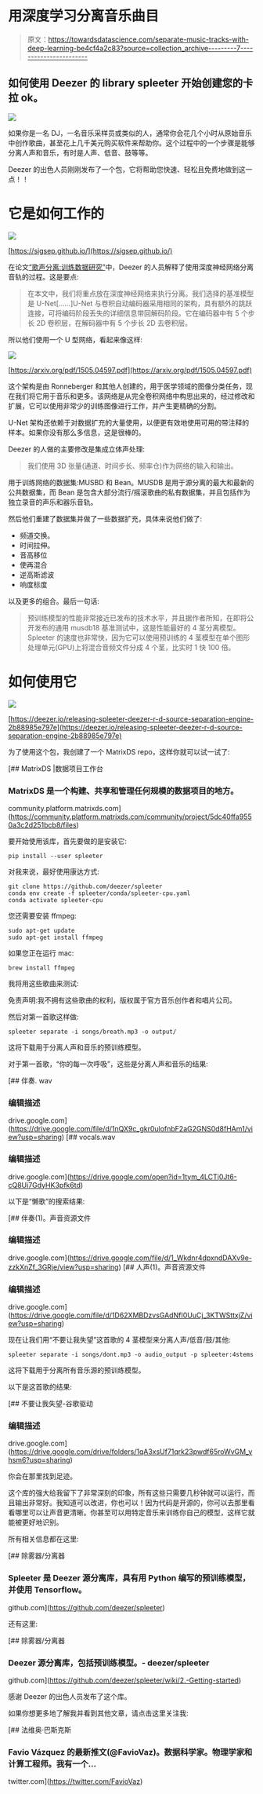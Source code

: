 # 用深度学习分离音乐曲目

> 原文：<https://towardsdatascience.com/separate-music-tracks-with-deep-learning-be4cf4a2c83?source=collection_archive---------7----------------------->

## 如何使用 Deezer 的 library spleeter 开始创建您的卡拉 ok。

![](img/efbd4ef37cfe1b91659a74ff11c60509.png)

如果你是一名 DJ，一名音乐采样员或类似的人，通常你会花几个小时从原始音乐中创作歌曲，甚至花上几千美元购买软件来帮助你。这个过程中的一个步骤是能够分离人声和音乐，有时是人声、低音、鼓等等。

Deezer 的出色人员刚刚发布了一个包，它将帮助您快速、轻松且免费地做到这一点！！

# 它是如何工作的

![](img/224f966be29f2c5d1c3885724ba53202.png)

[https://sigsep.github.io/](https://sigsep.github.io/)

在论文[“歌声分离:训练数据研究”](https://ieeexplore.ieee.org/document/8683555)中，Deezer 的人员解释了使用深度神经网络分离音轨的过程。这是要点:

> 在本文中，我们将重点放在深度神经网络来执行分离。我们选择的基准模型是 U-Net[……]U-Net 与卷积自动编码器采用相同的架构，具有额外的跳跃连接，可将编码阶段丢失的详细信息带回解码阶段。它在编码器中有 5 个步长 2D 卷积层，在解码器中有 5 个步长 2D 去卷积层。

所以他们使用一个 U 型网络，看起来像这样:

![](img/bc9baab7b785a38cddd0aecead48a0ef.png)

[https://arxiv.org/pdf/1505.04597.pdf](https://arxiv.org/pdf/1505.04597.pdf)

这个架构是由 Ronneberger 和其他人创建的，用于医学领域的图像分类任务，现在我们将它用于音乐和更多。该网络是从完全卷积网络中构思出来的，经过修改和扩展，它可以使用非常少的训练图像进行工作，并产生更精确的分割。

U-Net 架构还依赖于对数据扩充的大量使用，以便更有效地使用可用的带注释的样本。如果你没有那么多信息，这是很棒的。

Deezer 的人做的主要修改是集成立体声处理:

> 我们使用 3D 张量(通道、时间步长、频率仓)作为网络的输入和输出。

用于训练网络的数据集:MUSBD 和 Bean。MUSDB 是用于源分离的最大和最新的公共数据集，而 Bean 是包含大部分流行/摇滚歌曲的私有数据集，并且包括作为独立录音的声乐和器乐音轨。

然后他们重建了数据集并做了一些数据扩充，具体来说他们做了:

*   频道交换。
*   时间拉伸。
*   音高移位
*   使再混合
*   逆高斯滤波
*   响度标度

以及更多的组合。最后一句话:

> 预训练模型的性能非常接近已发布的技术水平，并且据作者所知，在即将公开发布的通用 musdb18 基准测试中，这是性能最好的 4 茎分离模型。Spleeter 的速度也非常快，因为它可以使用预训练的 4 茎模型在单个图形处理单元(GPU)上将混合音频文件分成 4 个茎，比实时 1 快 100 倍。

# 如何使用它

![](img/1a86b0568df61d801b0c4dcc814feccc.png)

[https://deezer.io/releasing-spleeter-deezer-r-d-source-separation-engine-2b88985e797e](https://deezer.io/releasing-spleeter-deezer-r-d-source-separation-engine-2b88985e797e)

为了使用这个包，我创建了一个 MatrixDS repo，这样你就可以试一试了:

 [## MatrixDS |数据项目工作台

### MatrixDS 是一个构建、共享和管理任何规模的数据项目的地方。

community.platform.matrixds.com](https://community.platform.matrixds.com/community/project/5dc40ffa9550a3c2d251bcb8/files) 

要开始使用该库，首先要做的是安装它:

```
pip install --user spleeter
```

对我来说，最好使用康达方式:

```
git clone https://github.com/deezer/spleeter
conda env create -f spleeter/conda/spleeter-cpu.yaml
conda activate spleeter-cpu
```

您还需要安装 ffmpeg:

```
sudo apt-get update
sudo apt-get install ffmpeg
```

如果您正在运行 mac:

```
brew install ffmpeg
```

我将用这些歌曲来测试:

免责声明:我不拥有这些歌曲的权利，版权属于官方音乐创作者和唱片公司。

然后对第一首歌这样做:

```
spleeter separate -i songs/breath.mp3 -o output/
```

这将下载用于分离人声和音乐的预训练模型。

对于第一首歌，“你的每一次呼吸”，这些是分离人声和音乐的结果:

 [## 伴奏. wav

### 编辑描述

drive.google.com](https://drive.google.com/file/d/1nQX9c_gkr0ulofnbF2aG2GNS0d8fHAm1/view?usp=sharing)  [## vocals.wav

### 编辑描述

drive.google.com](https://drive.google.com/open?id=1tym_4LCTj0Jt6-cQ8Ui7GdyHK3pfk6td) 

以下是“懒歌”的搜索结果:

 [## 伴奏(1)。声音资源文件

### 编辑描述

drive.google.com](https://drive.google.com/file/d/1_Wkdnr4dpxndDAXv9e-zzkXnZf_3GRje/view?usp=sharing)  [## 人声(1)。声音资源文件

### 编辑描述

drive.google.com](https://drive.google.com/file/d/1D62XMBDzvsGAdNfI0UuCj_3KTWSttxjZ/view?usp=sharing) 

现在让我们用“不要让我失望”这首歌的 4 茎模型来分离人声/低音/鼓/其他:

```
spleeter separate -i songs/dont.mp3 -o audio_output -p spleeter:4stems
```

这将下载用于分离所有音乐源的预训练模型。

以下是这首歌的结果:

[](https://drive.google.com/drive/folders/1qA3xsUf71qrk23pwdf65roWvGM_yhsm6?usp=sharing) [## 不要让我失望-谷歌驱动

### 编辑描述

drive.google.com](https://drive.google.com/drive/folders/1qA3xsUf71qrk23pwdf65roWvGM_yhsm6?usp=sharing) 

你会在那里找到足迹。

这个库的强大给我留下了非常深刻的印象，所有这些只需要几秒钟就可以运行，而且输出非常好。我知道可以改进，你也可以！因为代码是开源的，你可以去那里看看哪里可以让声音更清晰。你甚至可以用特定音乐来训练你自己的模型，这样它就能被更好地识别。

所有相关信息都在这里:

[](https://github.com/deezer/spleeter) [## 除雾器/分离器

### Spleeter 是 Deezer 源分离库，具有用 Python 编写的预训练模型，并使用 Tensorflow。

github.com](https://github.com/deezer/spleeter) 

还有这里:

[](https://github.com/deezer/spleeter/wiki/2.-Getting-started) [## 除雾器/分离器

### Deezer 源分离库，包括预训练模型。- deezer/spleeter

github.com](https://github.com/deezer/spleeter/wiki/2.-Getting-started) 

感谢 Deezer 的出色人员发布了这个库。

如果你想更多地了解我并看到其他文章，请点击这里关注我:

[](https://twitter.com/FavioVaz) [## 法维奥·巴斯克斯

### Favio Vázquez 的最新推文(@FavioVaz)。数据科学家。物理学家和计算工程师。我有一个…

twitter.com](https://twitter.com/FavioVaz)